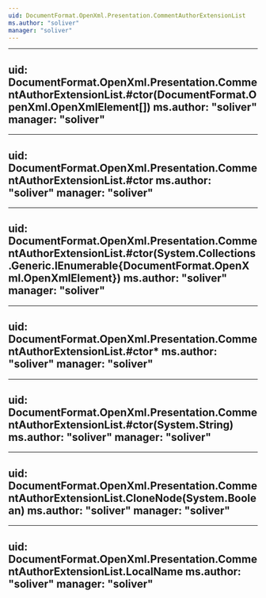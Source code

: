 ```yaml
---
uid: DocumentFormat.OpenXml.Presentation.CommentAuthorExtensionList
ms.author: "soliver"
manager: "soliver"
---
```


---
uid: DocumentFormat.OpenXml.Presentation.CommentAuthorExtensionList.#ctor(DocumentFormat.OpenXml.OpenXmlElement[])
ms.author: "soliver"
manager: "soliver"
---

---
uid: DocumentFormat.OpenXml.Presentation.CommentAuthorExtensionList.#ctor
ms.author: "soliver"
manager: "soliver"
---

---
uid: DocumentFormat.OpenXml.Presentation.CommentAuthorExtensionList.#ctor(System.Collections.Generic.IEnumerable{DocumentFormat.OpenXml.OpenXmlElement})
ms.author: "soliver"
manager: "soliver"
---

---
uid: DocumentFormat.OpenXml.Presentation.CommentAuthorExtensionList.#ctor*
ms.author: "soliver"
manager: "soliver"
---

---
uid: DocumentFormat.OpenXml.Presentation.CommentAuthorExtensionList.#ctor(System.String)
ms.author: "soliver"
manager: "soliver"
---

---
uid: DocumentFormat.OpenXml.Presentation.CommentAuthorExtensionList.CloneNode(System.Boolean)
ms.author: "soliver"
manager: "soliver"
---

---
uid: DocumentFormat.OpenXml.Presentation.CommentAuthorExtensionList.LocalName
ms.author: "soliver"
manager: "soliver"
---
